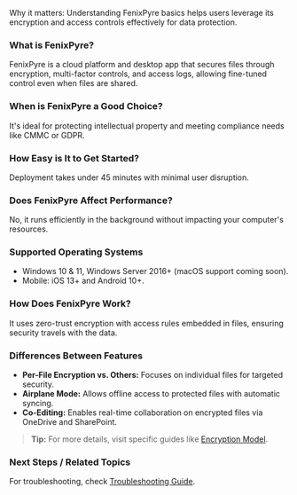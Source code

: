 
Why it matters: Understanding FenixPyre basics helps users leverage its encryption and access controls effectively for data protection.

### What is FenixPyre?

FenixPyre is a cloud platform and desktop app that secures files through encryption, multi-factor controls, and access logs, allowing fine-tuned control even when files are shared.

### When is FenixPyre a Good Choice?

It's ideal for protecting intellectual property and meeting compliance needs like CMMC or GDPR.

### How Easy is It to Get Started?

Deployment takes under 45 minutes with minimal user disruption.

### Does FenixPyre Affect Performance?

No, it runs efficiently in the background without impacting your computer's resources.

### Supported Operating Systems

- Windows 10 & 11, Windows Server 2016+ (macOS support coming soon).
- Mobile: iOS 13+ and Android 10+.

### How Does FenixPyre Work?

It uses zero-trust encryption with access rules embedded in files, ensuring security travels with the data.

### Differences Between Features

- **Per-File Encryption vs. Others:** Focuses on individual files for targeted security.
- **Airplane Mode:** Allows offline access to protected files with automatic syncing.
- **Co-Editing:** Enables real-time collaboration on encrypted files via OneDrive and SharePoint.

> **Tip:** For more details, visit specific guides like [Encryption Model](https://fenixpyre.com/docs/encryption-model).

### Next Steps / Related Topics
For troubleshooting, check [Troubleshooting Guide](https://fenixpyre.com/docs/troubleshooting).
